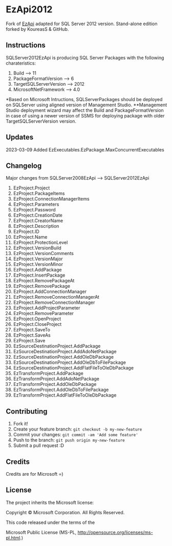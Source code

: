 # EzApi2012

Fork of [EzApi](http://sqlsrvintegrationsrv.codeplex.com/releases/view/21238) adapted for SQL Server 2012 version. Stand-alone edition forked by KoureasS & GitHub.

## Instructions
SQLServer2012EzApi is producing SQL Server Packages with the following charateristics:
1. Build --> 11
2. PackageFormatVersion --> 6
3. TargetSQLServerVersion --> 2012
4. MicrosoftNetFramework --> 4.0

*Based on Microsoft Intructions, SQLServerPackages should be deployed on SQLServer using aligned version of Management Studio.
**Management Studio deployment wizard may affect the Build and PackageFormatVersion in case of using a newer version of SSMS for deploying package with older TargetSQLServerVersion version.

## Updates
2023-03-09 Added EzExecutables.EzPackage.MaxConcurrentExecutables

## Changelog
Major changes from SQLServer2008EzApi --> SQLServer2012EzApi

1. EzProject.Project
2. EzProject.PackageItems
3. EzProject.ConnectionManagerItems
4. EzProject.Parameters
5. EzProject.Password
6. EzProject.CreationDate
7. EzProject.CreatorName
8. EzProject.Description
9. EzProject.ID
10. EzProject.Name
11. EzProject.ProtectionLevel
12. EzProject.VersionBuild
13. EzProject.VersionComments
14. EzProject.VersionMajor
15. EzProject.VersionMinor
16. EzProject.AddPackage
17. EzProject.InsertPackage
18. EzProject.RemovePackageAt
19. EzProject.RemovePackage
20. EzProject.AddConnectionManager
21. EzProject.RemoveConnectionManagerAt
22. EzProject.RemoveConnectionManager
23. EzProject.AddProjectParameter
24. EzProject.RemoveParameter
25. EzProject.OpenProject
26. EzProject.CloseProject
27. EzProject.SaveTo
28. EzProject.SaveAs
29. EzProject.Save
30. EzSourceDestinationProject.AddPackage
31. EzSourceDestinationProject.AddAdoNetPackage
32. EzSourceDestinationProject.AddOleDbPackage
33. EzSourceDestinationProject.AddOleDbToFilePackage
34. EzSourceDestinationProject.AddFlatFileToOleDbPackage
35. EzTransformProject.AddPackage
36. EzTransformProject.AddAdoNetPackage
37. EzTransformProject.AddOleDbPackage
38. EzTransformProject.AddOleDbToFilePackage
39. EzTransformProject.AddFlatFileToOleDbPackage

## Contributing

1. Fork it!
2. Create your feature branch: `git checkout -b my-new-feature`
3. Commit your changes: `git commit -am 'Add some feature'`
4. Push to the branch: `git push origin my-new-feature`
5. Submit a pull request :D

## Credits

Credits are for Microsoft =)

## License

The project inherits the Microsoft license: 

Copyright © Microsoft Corporation.  All Rights Reserved.

This code released under the terms of the 

Microsoft Public License (MS-PL, http://opensource.org/licenses/ms-pl.html.)
